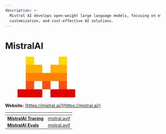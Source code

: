 ```yaml
---
description: >-
  Mistral AI develops open-weight large language models, focusing on efficiency,
  customization, and cost-effective AI solutions.
---
```


# MistralAI

<figure><img src="../../.gitbook/assets/mistral_logo.png" alt="" width="188"><figcaption></figcaption></figure>

**Website:** [https://mistral.ai/](https://mistral.ai/)

<table data-card-size="large" data-view="cards"><thead><tr><th></th><th data-hidden data-card-cover data-type="files"></th></tr></thead><tbody><tr><td><a href="mistralai-tracing.md"><strong>MistralAI Tracing</strong></a></td><td><a href="../../.gitbook/assets/mistral.avif">mistral.avif</a></td></tr><tr><td><a href="mistralai-evals.md"><strong>MistralAI Evals</strong></a></td><td><a href="../../.gitbook/assets/mistral.avif">mistral.avif</a></td></tr></tbody></table>

